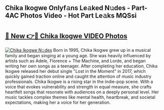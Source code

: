 ## Chika Ikogwe Onlyf𝚊ns Le𝚊ked N𝚞des - Part-4AC Photos Video - Hot Part Le𝚊ks MQSsi

# <h2><a href="http://ab23324.deff.icu/?id=Chika+Ikogwe">🔗 New 👉🔴 Chika Ikogwe VIDEO Photos</a></h2>

[![Chika Ikogwe N𝚞des](https://i.imgur.com/rIISA9y.gif)](http://ab23324.deff.icu/?id=Chika+Ikogwe)
Born in 1995, Chika Ikogwe grew up in a musical family and began singing at a young age. She was heavily influenced by artists such as Adele, Florence + The Machine, and Lorde, and began writing her own songs as a teenager. After completing her education, Chika Ikogwe released her debut single "Lost in the Moment" in 2017, which quickly gained traction online and caught the attention of music industry professionals. Chika Ikogwe is a rising star in the indie-pop scene. With a voice that evokes vulnerability and strength in equal measure, she crafts heartfelt songs that resonate with audiences on a deeply personal level. Her music tackles complex themes like mental health, heartbreak, and societal expectations, making her a voice for her generation.
